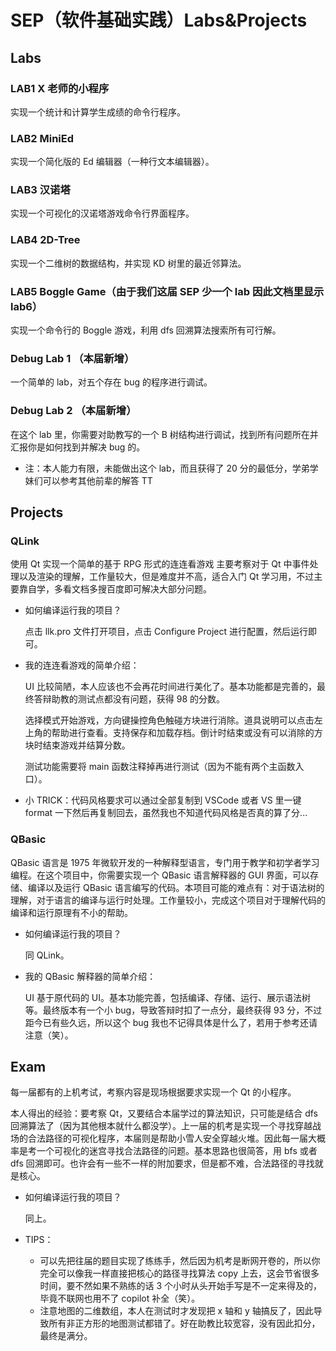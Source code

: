 # SEP（软件基础实践）Labs&Projects

## Labs

### LAB1 X 老师的小程序

实现一个统计和计算学生成绩的命令行程序。

### LAB2 MiniEd

实现一个简化版的 Ed 编辑器（一种行文本编辑器）。

### LAB3 汉诺塔

实现一个可视化的汉诺塔游戏命令行界面程序。

### LAB4 2D-Tree

实现一个二维树的数据结构，并实现 KD 树里的最近邻算法。

### LAB5 Boggle Game（由于我们这届 SEP 少一个 lab 因此文档里显示 lab6）

实现一个命令行的 Boggle 游戏，利用 dfs 回溯算法搜索所有可行解。

### Debug Lab 1 （本届新增）

一个简单的 lab，对五个存在 bug 的程序进行调试。

### Debug Lab 2 （本届新增）

在这个 lab 里，你需要对助教写的一个 B 树结构进行调试，找到所有问题所在并汇报你是如何找到并解决 bug 的。

- 注：本人能力有限，未能做出这个 lab，而且获得了 20 分的最低分，学弟学妹们可以参考其他前辈的解答 TT

## Projects

### QLink

使用 Qt 实现一个简单的基于 RPG 形式的连连看游戏 主要考察对于 Qt 中事件处理以及渲染的理解，工作量较大，但是难度并不高，适合入门 Qt 学习用，不过主要靠自学，多看文档多搜百度即可解决大部分问题。

- 如何编译运行我的项目？

  点击 llk.pro 文件打开项目，点击 Configure Project 进行配置，然后运行即可。

- 我的连连看游戏的简单介绍：

  UI 比较简陋，本人应该也不会再花时间进行美化了。基本功能都是完善的，最终答辩助教的测试点都没有问题，获得 98 的分数。

  选择模式开始游戏，方向键操控角色触碰方块进行消除。道具说明可以点击左上角的帮助进行查看。支持保存和加载存档。倒计时结束或没有可以消除的方块时结束游戏并结算分数。

  测试功能需要将 main 函数注释掉再进行测试（因为不能有两个主函数入口）。

- 小 TRICK：代码风格要求可以通过全部复制到 VSCode 或者 VS 里一键 format 一下然后再复制回去，虽然我也不知道代码风格是否真的算了分...

### QBasic

QBasic 语言是 1975 年微软开发的一种解释型语言，专门用于教学和初学者学习编程。在这个项目中，你需要实现一个 QBasic 语言解释器的 GUI 界面，可以存储、编译以及运行 QBasic 语言编写的代码。本项目可能的难点有：对于语法树的理解，对于语言的编译与运行时处理。工作量较小，完成这个项目对于理解代码的编译和运行原理有不小的帮助。

- 如何编译运行我的项目？

  同 QLink。

- 我的 QBasic 解释器的简单介绍：

  UI 基于原代码的 UI。基本功能完善，包括编译、存储、运行、展示语法树等。最终版本有一个小 bug，导致答辩时扣了一点分，最终获得 93 分，不过距今已有些久远，所以这个 bug 我也不记得具体是什么了，若用于参考还请注意（笑）。

## Exam

每一届都有的上机考试，考察内容是现场根据要求实现一个 Qt 的小程序。

本人得出的经验：要考察 Qt，又要结合本届学过的算法知识，只可能是结合 dfs 回溯算法了（因为其他根本就什么都没学）。上一届的机考是实现一个寻找穿越战场的合法路径的可视化程序，本届则是帮助小雪人安全穿越火堆。因此每一届大概率是考一个可视化的迷宫寻找合法路径的问题。基本思路也很简答，用 bfs 或者 dfs 回溯即可。也许会有一些不一样的附加要求，但是都不难，合法路径的寻找就是核心。

- 如何编译运行我的项目？

  同上。

- TIPS：
  - 可以先把往届的题目实现了练练手，然后因为机考是断网开卷的，所以你完全可以像我一样直接把核心的路径寻找算法 copy 上去，这会节省很多时间，要不然如果不熟练的话 3 个小时从头开始手写是不一定来得及的，毕竟不联网也用不了 copilot 补全（笑）。
  - 注意地图的二维数组，本人在测试时才发现把 x 轴和 y 轴搞反了，因此导致所有非正方形的地图测试都错了。好在助教比较宽容，没有因此扣分，最终是满分。
